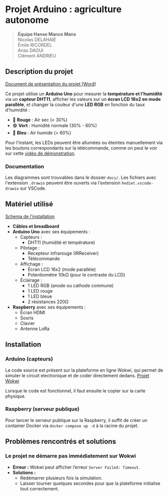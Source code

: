 # Projet Arduino : agriculture autonome

> **Équipe Hanse Mance Mans**  
> Nicolas DELAHAIE  
> Émile RICORDEL  
> Anas DAOUI  
> Clément ANDRIEU

## Description du projet

[Document de présentation du projet (Word)](https://auvencecom-my.sharepoint.com/:w:/g/personal/nicolas_delahaie_ynov_com/EWxNXPk6Hf5GhAFUDsCuzskBGGFIuqWOAZh5HHxPKcpJHA?e=mTtp2u)

Ce projet utilise un **Arduino Uno** pour mesurer la **température et l'humidité** via un **capteur DHT11**, afficher les valeurs sur un **écran LCD 16x2 en mode parallèle**, et changer la couleur d'une **LED RGB** en fonction du taux d'humidité :

- 🔴 **Rouge** : Air sec (< 30%)
- 🟢 **Vert** : Humidité normale (30% - 60%)
- 🔵 **Bleu** : Air humide (> 60%)

Pour l'instant, les LEDs peuvent être allumées ou éteintes manuellement via les boutons correspondants sur la télécommande, comme on peut le voir sur cette [vidéo de démonstration](demonstration.mp4).

### Documentation

Les diagrammes sont trouvables dans le dossier `docs/`. Les fichiers avec l'extension `.drawio` peuvent être ouverts via l'extension `hediet.vscode-drawio` sur VSCode.

## Matériel utilisé

[Schema de l'installation](schema_arduino.png)

- **Câbles et breadboard**
- **Arduino Uno** avec ses équipements :
  - Capteurs :
    - DHT11 (humidité et température)
  - Pilotage :
    - Recepteur infrarouge (IRReceiver)
    - Télécommande
  - Affichage :
    - Écran LCD 16x2 (mode parallèle)
    - Potentiomètre 10kΩ (pour le contraste du LCD)
  - Éclairage :
    - 1 LED RGB (anode ou cathode commune)
    - 1 LED rouge
    - 1 LED bleue
    - 2 résistances 220Ω
- **Raspberry** avec ses équipements :
  - Écran HDMI
  - Souris
  - Clavier
  - Antenne LoRa

## Installation

### Arduino (capteurs)

Le code source est présent sur la plateforme en ligne Wokwi, qui permet de simuler le circuit electronique et de coder directement dedans. [Projet Wokwi](https://wokwi.com/projects/422783187973623809)

Lorsque le code est fonctionnel, il faut ensuite le copier sur la carte physique.

### Raspberry (serveur publique)

Pour lancer le serveur publique sur la Raspberry, il suffit de créer un container Docker via `docker compose up -d` à la racine du projet.

## Problèmes rencontrés et solutions

### Le projet ne démarre pas immédiatement sur Wokwi

- **Erreur :** Wokwi peut afficher l’erreur `Server Failed: Timeout`.
- **Solutions :**
  - Redémarrer plusieurs fois la simulation.
  - Laisser tourner quelques secondes pour que la plateforme initialise tout correctement.
